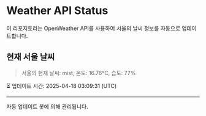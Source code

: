 
# Weather API Status

이 리포지토리는 OpenWeather API를 사용하여 서울의 날씨 정보를 자동으로 업데이트합니다.

## 현재 서울 날씨
> 서울의 현재 날씨: mist, 온도: 16.76°C, 습도: 77%

⏳ 업데이트 시간: 2025-04-18 03:09:31 (UTC)

---
자동 업데이트 봇에 의해 관리됩니다.
